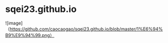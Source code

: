 # sqei23.github.io


![image]（https://github.com/caocaogao/sqei23.github.io/blob/master/1%E6%94%B9%E9%94%99.png）
